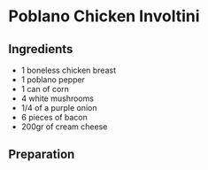# Poblano Chicken Involtini

## Ingredients
- 1 boneless chicken breast
- 1 poblano pepper
- 1 can of corn
- 4 white mushrooms
- 1/4 of a purple onion 
- 6 pieces of bacon 
- 200gr of cream cheese

## Preparation
